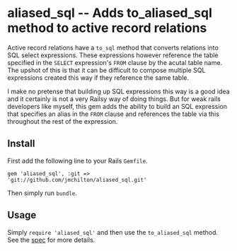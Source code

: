 aliased_sql -- Adds to_aliased_sql method to active record relations
====================================================================

Active record relations have a `to_sql` method that converts relations
into SQL select expressions. These expressions however reference the
table specified in the `SELECT` expression's `FROM` clause by the
acutal table name. The upshot of this is that it can be difficult to
compose multiple SQL expressions created this way if they reference
the same table.

I make no pretense that building up SQL expressions this way is a good
idea and it certainly is not a very Railsy way of doing things. But
for weak rails developers like myself, this gem adds the ability to
build an SQL expression that specifies an alias in the `FROM` clause
and references the table via this throughout the rest of the
expression.

Install
-------

First add the following line to your Rails `Gemfile`.

    gem 'aliased_sql', :git => 'git://github.com/jmchilton/aliased_sql.git'

Then simply run `bundle`.

Usage
-----

Simply `require 'aliased_sql'` and then use the `to_aliased_sql`
method. See the [spec][spec] for more details.

[spec]: http://github.com/jmchilton/aliased_sql/tree/master/spec/lib/aliased_sql_spec.rb

